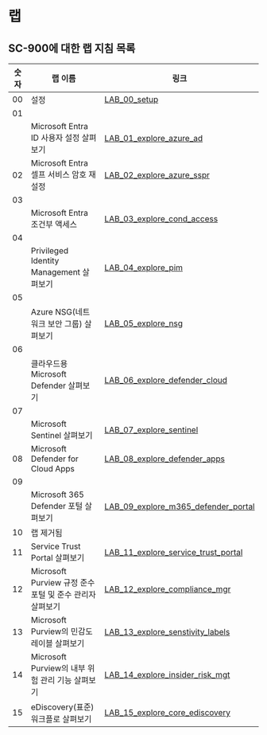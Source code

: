 
# 랩

## SC-900에 대한 랩 지침 목록

| **숫자** | **랩 이름** | **링크** |
|------|---------|----|
| 00 | 설정 | [LAB_00_setup](LAB_00_setup.md) |
| 01
           | Microsoft Entra ID 사용자 설정 살펴보기 | [LAB_01_explore_azure_ad](LAB_01_explore_azure_ad.md) |
| 02 | Microsoft Entra 셀프 서비스 암호 재설정 | [LAB_02_explore_azure_sspr](LAB_02_explore_azure_sspr.md) |
| 03
           | Microsoft Entra 조건부 액세스 | [LAB_03_explore_cond_access](LAB_03_explore_cond_access.md) |
| 04
           | Privileged Identity Management 살펴보기 | [LAB_04_explore_pim](LAB_04_explore_pim.md) |
| 05
           | Azure NSG(네트워크 보안 그룹) 살펴보기 | [LAB_05_explore_nsg](LAB_05_explore_nsg.md) |
| 06
           | 클라우드용 Microsoft Defender 살펴보기 | [LAB_06_explore_defender_cloud](LAB_06_explore_defender_cloud.md) |
| 07
           | Microsoft Sentinel 살펴보기 | [LAB_07_explore_sentinel](LAB_07_explore_sentinel.md) |
| 08 | Microsoft Defender for Cloud Apps | [LAB_08_explore_defender_apps](LAB_08_explore_defender_apps.md) |
| 09
           | Microsoft 365 Defender 포털 살펴보기 | [LAB_09_explore_m365_defender_portal](LAB_09_explore_m365_defender_portal.md) |
| 10 | 랩 제거됨 |  |
| 11 | Service Trust Portal 살펴보기 | [LAB_11_explore_service_trust_portal](LAB_11_explore_service_trust_portal.md) |
| 12 | Microsoft Purview 규정 준수 포털 및 준수 관리자 살펴보기 | [LAB_12_explore_compliance_mgr](LAB_12_explore_compliance_mgr.md) |
| 13 | Microsoft Purview의 민감도 레이블 살펴보기 | [LAB_13_explore_senstivity_labels](LAB_13_explore_senstivity_labels.md) |
| 14 | Microsoft Purview의 내부 위험 관리 기능 살펴보기 | [LAB_14_explore_insider_risk_mgt](LAB_14_explore_insider_risk_mgt.md) |
| 15 | eDiscovery(표준) 워크플로 살펴보기 | [LAB_15_explore_core_ediscovery](LAB_15_explore_core_ediscovery.md) |
